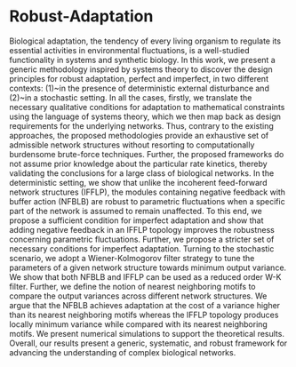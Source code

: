 # Robust-Adaptation
Biological adaptation, the tendency of every living organism to regulate its essential activities in environmental fluctuations, is a well-studied functionality in systems and synthetic biology. In this work, we present a generic methodology inspired by systems theory to discover the design principles for robust adaptation, perfect and imperfect, in two different contexts: (1)~in the presence of deterministic external disturbance and (2)~in a stochastic setting. In all the cases, firstly, we translate the necessary qualitative conditions for adaptation to mathematical constraints using the language of systems theory, which we then map back as design requirements for the underlying networks. Thus, contrary to the existing approaches, the proposed methodologies provide an exhaustive set of admissible network structures without resorting to computationally burdensome brute-force techniques. Further, the proposed frameworks do not assume prior knowledge about the particular rate kinetics, thereby validating the conclusions for a large class of biological networks. In the deterministic setting, we show that unlike the incoherent feed-forward network structures (IFFLP), the modules containing negative feedback with buffer action (NFBLB) are robust to parametric fluctuations when a specific part of the network is assumed to remain unaffected. To this end, we propose a sufficient condition for imperfect adaptation and show that adding negative feedback in an IFFLP topology improves the robustness concerning parametric fluctuations. Further, we propose a stricter set of necessary conditions for imperfect adaptation. Turning to the stochastic scenario, we adopt a Wiener-Kolmogorov filter strategy to tune the parameters of a given network structure towards minimum output variance. We show that both NFBLB and IFFLP can be used as a reduced order W-K filter. Further, we define the notion of nearest neighboring motifs to compare the output variances across different network structures. We argue that the NFBLB achieves adaptation at the cost of a variance higher than its nearest neighboring motifs whereas the IFFLP topology produces locally minimum variance while compared with its nearest neighboring motifs. We present numerical simulations to support the theoretical results. Overall, our results present a generic, systematic, and robust framework for advancing the understanding of complex biological networks.
